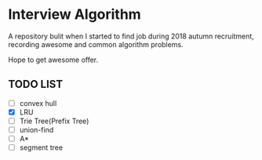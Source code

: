 # Interview Algorithm

A repository bulit when I started to find job during 2018 autumn recruitment, recording awesome and common algorithm problems.

Hope to get awesome offer.

## TODO LIST

- [ ] convex hull
- [x] LRU
- [ ] Trie Tree(Prefix Tree)
- [ ] union-find
- [ ] A*
- [ ] segment tree
